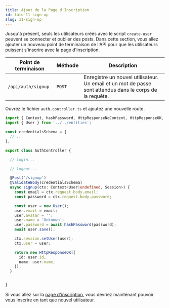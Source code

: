 ```yaml
---
title: Ajout de la Page d'Inscription
id: tuto-11-sign-up
slug: 11-sign-up
---
```


Jusqu'à présent, seuls les utilisateurs créés avec le script `create-user` peuvent se connecter et publier des posts. Dans cette section, vous allez ajouter un nouveau point de terminaison de l'API pour que les utilisateurs puissent s'inscrire avec la page d'inscription.

| Point de terminaison | Méthode | Description |
| --- | --- | --- |
| `/api/auth/signup` | `POST` | Enregistre un nouvel utilisateur. Un email et un mot de passe sont attendus dans le corps de la requête. |

Ouvrez le fichier `auth.controller.ts` et ajoutez une nouvelle route.

```typescript
import { Context, hashPassword, HttpResponseNoContent, HttpResponseOK, HttpResponseUnauthorized, Post, Session, ValidateBody, verifyPassword } from '@foal/core';
import { User } from '../../entities';

const credentialsSchema = {
  // ...
};

export class AuthController {

  // login...

  // logout...

  @Post('/signup')
  @ValidateBody(credentialsSchema)
  async signup(ctx: Context<User|undefined, Session>) {
    const email = ctx.request.body.email;
    const password = ctx.request.body.password;

    const user = new User();
    user.email = email;
    user.avatar = '';
    user.name = 'Unknown';
    user.password = await hashPassword(password);
    await user.save();

    ctx.session.setUser(user);
    ctx.user = user;

    return new HttpResponseOK({
      id: user.id,
      name: user.name,
    });
  }


}

```

Si vous allez sur la [page d'inscription](http://localhost:3000/signup), vous devriez maintenant pouvoir vous inscrire en tant que nouvel utilisateur.